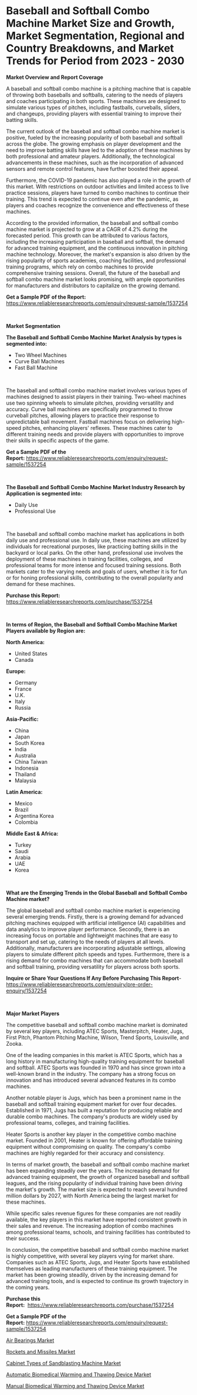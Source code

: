 <p><h1>Baseball and Softball Combo Machine Market Size and Growth, Market Segmentation, Regional and Country Breakdowns, and Market Trends for Period from 2023 -  2030</h1></p><p><strong>Market Overview and Report Coverage</strong></p>
<p><p>A baseball and softball combo machine is a pitching machine that is capable of throwing both baseballs and softballs, catering to the needs of players and coaches participating in both sports. These machines are designed to simulate various types of pitches, including fastballs, curveballs, sliders, and changeups, providing players with essential training to improve their batting skills.</p><p>The current outlook of the baseball and softball combo machine market is positive, fueled by the increasing popularity of both baseball and softball across the globe. The growing emphasis on player development and the need to improve batting skills have led to the adoption of these machines by both professional and amateur players. Additionally, the technological advancements in these machines, such as the incorporation of advanced sensors and remote control features, have further boosted their appeal.</p><p>Furthermore, the COVID-19 pandemic has also played a role in the growth of this market. With restrictions on outdoor activities and limited access to live practice sessions, players have turned to combo machines to continue their training. This trend is expected to continue even after the pandemic, as players and coaches recognize the convenience and effectiveness of these machines.</p><p>According to the provided information, the baseball and softball combo machine market is projected to grow at a CAGR of 4.2% during the forecasted period. This growth can be attributed to various factors, including the increasing participation in baseball and softball, the demand for advanced training equipment, and the continuous innovation in pitching machine technology. Moreover, the market's expansion is also driven by the rising popularity of sports academies, coaching facilities, and professional training programs, which rely on combo machines to provide comprehensive training sessions. Overall, the future of the baseball and softball combo machine market looks promising, with ample opportunities for manufacturers and distributors to capitalize on the growing demand.</p></p>
<p><strong>Get a Sample PDF of the Report:</strong> <a href="https://www.reliableresearchreports.com/enquiry/request-sample/1537254">https://www.reliableresearchreports.com/enquiry/request-sample/1537254</a></p>
<p>&nbsp;</p>
<p><strong>Market Segmentation</strong></p>
<p><strong>The Baseball and Softball Combo Machine Market Analysis by types is segmented into:</strong></p>
<p><ul><li>Two Wheel Machines</li><li>Curve Ball Machines</li><li>Fast Ball Machine</li></ul></p>
<p>&nbsp;</p>
<p><p>The baseball and softball combo machine market involves various types of machines designed to assist players in their training. Two-wheel machines use two spinning wheels to simulate pitches, providing versatility and accuracy. Curve ball machines are specifically programmed to throw curveball pitches, allowing players to practice their response to unpredictable ball movement. Fastball machines focus on delivering high-speed pitches, enhancing players' reflexes. These machines cater to different training needs and provide players with opportunities to improve their skills in specific aspects of the game.</p></p>
<p><strong>Get a Sample PDF of the Report:</strong>&nbsp;<a href="https://www.reliableresearchreports.com/enquiry/request-sample/1537254">https://www.reliableresearchreports.com/enquiry/request-sample/1537254</a></p>
<p>&nbsp;</p>
<p><strong>The Baseball and Softball Combo Machine Market Industry Research by Application is segmented into:</strong></p>
<p><ul><li>Daily Use</li><li>Professional Use</li></ul></p>
<p>&nbsp;</p>
<p><p>The baseball and softball combo machine market has applications in both daily use and professional use. In daily use, these machines are utilized by individuals for recreational purposes, like practicing batting skills in the backyard or local parks. On the other hand, professional use involves the deployment of these machines in training facilities, colleges, and professional teams for more intense and focused training sessions. Both markets cater to the varying needs and goals of users, whether it is for fun or for honing professional skills, contributing to the overall popularity and demand for these machines.</p></p>
<p><strong>Purchase this Report:</strong>&nbsp; <a href="https://www.reliableresearchreports.com/purchase/1537254">https://www.reliableresearchreports.com/purchase/1537254</a></p>
<p>&nbsp;</p>
<p><strong>In terms of Region, the Baseball and Softball Combo Machine Market Players available by Region are:</strong></p>
<p>
    <p> <strong> North America: </strong>
        <ul>
            <li>United States</li>
            <li>Canada</li>
        </ul>
        </p> 
    <p> <strong> Europe: </strong>
        <ul>
            <li>Germany</li>
            <li>France</li>
            <li>U.K.</li>
            <li>Italy</li>
            <li>Russia</li>
        </ul>
        </p> 
    <p> <strong> Asia-Pacific: </strong>
        <ul>
            <li>China</li>
            <li>Japan</li>
            <li>South Korea</li>
            <li>India</li>
            <li>Australia</li>
            <li>China Taiwan</li>
            <li>Indonesia</li>
            <li>Thailand</li>
            <li>Malaysia</li>
        </ul>
        </p> 
    <p> <strong> Latin America: </strong>
        <ul>
            <li>Mexico</li>
            <li>Brazil</li>
            <li>Argentina Korea</li>
            <li>Colombia</li>
        </ul>
        </p> 
    <p> <strong> Middle East & Africa: </strong>
        <ul>
            <li>Turkey</li>
            <li>Saudi</li>
            <li>Arabia</li>
            <li>UAE</li>
            <li>Korea</li>
        </ul>
    </p>
    </p>
<p>&nbsp;</p>
<p><strong>What are the Emerging Trends in the Global Baseball and Softball Combo Machine market?</strong></p>
<p><p>The global baseball and softball combo machine market is experiencing several emerging trends. Firstly, there is a growing demand for advanced pitching machines equipped with artificial intelligence (AI) capabilities and data analytics to improve player performance. Secondly, there is an increasing focus on portable and lightweight machines that are easy to transport and set up, catering to the needs of players at all levels. Additionally, manufacturers are incorporating adjustable settings, allowing players to simulate different pitch speeds and types. Furthermore, there is a rising demand for combo machines that can accommodate both baseball and softball training, providing versatility for players across both sports.</p></p>
<p><strong>Inquire or Share Your Questions If Any Before Purchasing This Report</strong>- <a href="https://www.reliableresearchreports.com/enquiry/pre-order-enquiry/1537254">https://www.reliableresearchreports.com/enquiry/pre-order-enquiry/1537254</a></p>
<p>&nbsp;</p>
<p><strong>Major Market Players</strong></p>
<p><p>The competitive baseball and softball combo machine market is dominated by several key players, including ATEC Sports, Masterpitch, Heater, Jugs, First Pitch, Phantom Pitching Machine, Wilson, Trend Sports, Louisville, and Zooka.</p><p>One of the leading companies in this market is ATEC Sports, which has a long history in manufacturing high-quality training equipment for baseball and softball. ATEC Sports was founded in 1970 and has since grown into a well-known brand in the industry. The company has a strong focus on innovation and has introduced several advanced features in its combo machines.</p><p>Another notable player is Jugs, which has been a prominent name in the baseball and softball training equipment market for over four decades. Established in 1971, Jugs has built a reputation for producing reliable and durable combo machines. The company's products are widely used by professional teams, colleges, and training facilities.</p><p>Heater Sports is another key player in the competitive combo machine market. Founded in 2001, Heater is known for offering affordable training equipment without compromising on quality. The company's combo machines are highly regarded for their accuracy and consistency.</p><p>In terms of market growth, the baseball and softball combo machine market has been expanding steadily over the years. The increasing demand for advanced training equipment, the growth of organized baseball and softball leagues, and the rising popularity of individual training have been driving the market's growth. The market size is expected to reach several hundred million dollars by 2027, with North America being the largest market for these machines.</p><p>While specific sales revenue figures for these companies are not readily available, the key players in this market have reported consistent growth in their sales and revenue. The increasing adoption of combo machines among professional teams, schools, and training facilities has contributed to their success.</p><p>In conclusion, the competitive baseball and softball combo machine market is highly competitive, with several key players vying for market share. Companies such as ATEC Sports, Jugs, and Heater Sports have established themselves as leading manufacturers of these training equipment. The market has been growing steadily, driven by the increasing demand for advanced training tools, and is expected to continue its growth trajectory in the coming years.</p></p>
<p><strong>Purchase this Report:</strong>&nbsp;&nbsp;<a href="https://www.reliableresearchreports.com/purchase/1537254">https://www.reliableresearchreports.com/purchase/1537254</a></p>
<p></p>
<p><strong>Get a Sample PDF of the Report:</strong>&nbsp;<a href="https://www.reliableresearchreports.com/enquiry/request-sample/1537254">https://www.reliableresearchreports.com/enquiry/request-sample/1537254</a></p>
<p><p><a href="https://medium.com/@clydebeatty2023/air-bearings-market-size-growth-forecast-2023-2030-a6fb21ecd812">Air Bearings Market</a></p><p><a href="https://medium.com/@dioncollins8227/rockets-and-missiles-market-size-growth-forecast-2023-2030-f0ffa4447ae6">Rockets and Missiles Market</a></p><p><a href="https://www.linkedin.com/pulse/cabinet-types-sandblasting-machine-market-size-share-global/">Cabinet Types of Sandblasting Machine Market</a></p><p><a href="https://www.linkedin.com/pulse/automatic-biomedical-warming-thawing-device-market-size/">Automatic Biomedical Warming and Thawing Device Market</a></p><p><a href="https://www.linkedin.com/pulse/manual-biomedical-warming-thawing-device-market-challenges/">Manual Biomedical Warming and Thawing Device Market</a></p></p>